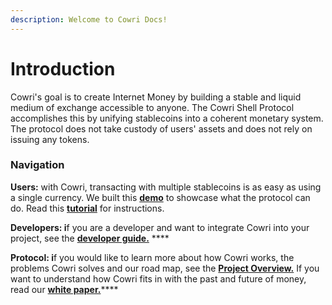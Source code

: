 ```yaml
---
description: Welcome to Cowri Docs!
---
```


# Introduction

Cowri's goal is to create Internet Money by building a stable and liquid medium of exchange accessible to anyone. The Cowri Shell Protocol accomplishes this by unifying stablecoins into a coherent monetary system. The protocol does not take custody of users' assets and does not rely on issuing any tokens.

### Navigation

**Users:** with Cowri, transacting with multiple stablecoins is as easy as using a single currency. We built this [**demo**](https://demo.cowri.io) to showcase what the protocol can do. Read this [**tutorial**](cowri-user-guide/1-user-tutorial.md) for instructions.

**Developers: i**f you are a developer and want to integrate Cowri into your project, see the [**developer guide.**](cowri-developer-guide/developerguide.md) ****

**Protocol: i**f you would like to learn more about how Cowri works, the problems Cowri solves and our road map, see the [**Project Overview.**](cowri-overview/project-purpose.md) If you want to understand how Cowri fits in with the past and future of money, read our [**white paper.**](https://www.cowri.io/whitepaper.pdf)\*\*\*\*

